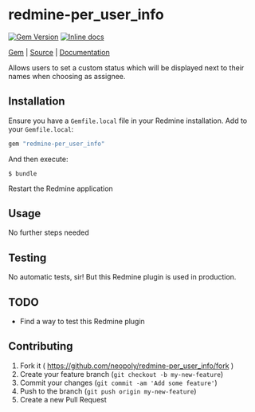 [github]: https://github.com/neopoly/redmine-per_user_status
[doc]: http://rubydoc.info/github/neopoly/redmine-per_user_status/master/file/README.md
[gem]: https://rubygems.org/gems/redmine-per_user_status
[gem-badge]: https://img.shields.io/gem/v/redmine-per_user_status.svg
[inchpages]: https://inch-ci.org/github/neopoly/redmine-per_user_status
[inchpages-badge]: https://inch-ci.org/github/neopoly/redmine-per_user_status.svg?branch=master&style=flat

# redmine-per_user_info

[![Gem Version][gem-badge]][gem]
[![Inline docs][inchpages-badge]][inchpages]

[Gem][gem] |
[Source][github] |
[Documentation][doc]


Allows users to set a custom status which will be displayed next to their names when choosing as assignee.

## Installation

Ensure you have a `Gemfile.local` file in your Redmine installation. Add to your `Gemfile.local`:

```ruby
gem "redmine-per_user_info"
```

And then execute:

```
$ bundle
```

Restart the Redmine application

## Usage

No further steps needed

## Testing

No automatic tests, sir! But this Redmine plugin is used in production.

## TODO

* Find a way to test this Redmine plugin

## Contributing

1. Fork it ( https://github.com/neopoly/redmine-per_user_info/fork )
2. Create your feature branch (`git checkout -b my-new-feature`)
3. Commit your changes (`git commit -am 'Add some feature'`)
4. Push to the branch (`git push origin my-new-feature`)
5. Create a new Pull Request
